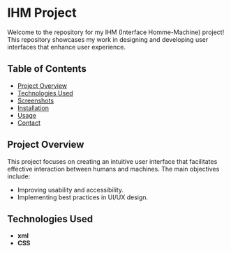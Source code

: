 # IHM Project

Welcome to the repository for my IHM (Interface Homme-Machine) project! This repository showcases my work in designing and developing user interfaces that enhance user experience.

## Table of Contents
- [Project Overview](#project-overview)
- [Technologies Used](#technologies-used)
- [Screenshots](#screenshots)
- [Installation](#installation)
- [Usage](#usage)
- [Contact](#contact)

## Project Overview
This project focuses on creating an intuitive user interface that facilitates effective interaction between humans and machines. The main objectives include:
- Improving usability and accessibility.
- Implementing best practices in UI/UX design.

## Technologies Used
- **xml**
- **CSS**

